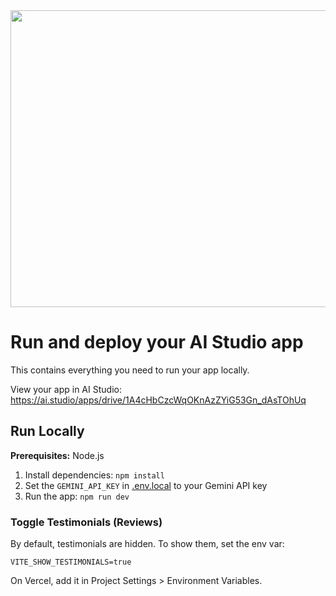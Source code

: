 <div align="center">
<img width="1200" height="475" alt="GHBanner" src="https://github.com/user-attachments/assets/0aa67016-6eaf-458a-adb2-6e31a0763ed6" />
</div>

# Run and deploy your AI Studio app

This contains everything you need to run your app locally.

View your app in AI Studio: https://ai.studio/apps/drive/1A4cHbCzcWqOKnAzZYiG53Gn_dAsTOhUq

## Run Locally

**Prerequisites:**  Node.js


1. Install dependencies:
   `npm install`
2. Set the `GEMINI_API_KEY` in [.env.local](.env.local) to your Gemini API key
3. Run the app:
   `npm run dev`

### Toggle Testimonials (Reviews)

By default, testimonials are hidden. To show them, set the env var:

```
VITE_SHOW_TESTIMONIALS=true
```

On Vercel, add it in Project Settings > Environment Variables.
